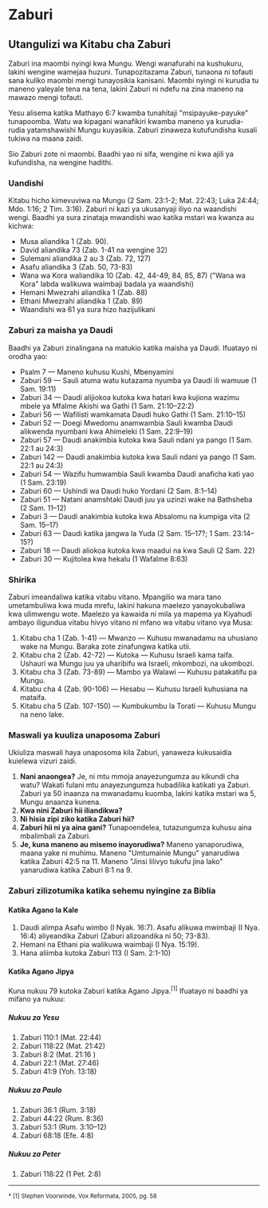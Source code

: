 # Zaburi

## Utangulizi wa Kitabu cha Zaburi

Zaburi ina maombi nyingi kwa Mungu. Wengi wanafurahi na kushukuru, lakini wengine wamejaa huzuni. Tunapozitazama Zaburi, tunaona ni tofauti sana kuliko maombi mengi tunayosikia kanisani. Maombi nyingi ni kurudia tu maneno yaleyale tena na tena, lakini Zaburi ni ndefu na zina maneno na mawazo mengi tofauti.

Yesu alisema katika Mathayo 6:7 kwamba tunahitaji "msipayuke-payuke" tunapoomba. Watu wa kipagani wanafikiri kwamba maneno ya kurudia-rudia yatamshawishi Mungu kuyasikia. Zaburi zinaweza kutufundisha kusali tukiwa na maana zaidi.

Sio Zaburi zote ni maombi. Baadhi yao ni sifa, wengine ni kwa ajili ya kufundisha, na wengine hadithi.

### Uandishi

Kitabu hicho kimevuviwa na Mungu (2 Sam. 23:1-2; Mat. 22:43; Luka 24:44; Mdo. 1:16; 2 Tim. 3:16). Zaburi ni kazi ya ukusanyaji iliyo na waandishi wengi. Baadhi ya sura zinataja mwandishi wao katika mstari wa kwanza au kichwa:

- Musa aliandika 1 (Zab. 90).
- David aliandika 73 (Zab. 1-41 na wengine 32)
- Sulemani aliandika 2 au 3 (Zab. 72, 127)
- Asafu aliandika 3 (Zab. 50, 73-83)
- Wana wa Kora waliandika 10 (Zab. 42, 44-49, 84, 85, 87) ("Wana wa Kora" labda walikuwa waimbaji badala ya waandishi)
- Hemani Mwezrahi aliandika 1 (Zab. 88)
- Ethani Mwezrahi aliandika 1 (Zab. 89)
- Waandishi wa 61 ya sura hizo hazijulikani

### Zaburi za maisha ya Daudi

Baadhi ya Zaburi zinalingana na matukio katika maisha ya Daudi. Ifuatayo ni orodha yao:

- Psalm 7 — Maneno kuhusu Kushi, Mbenyamini
- Zaburi 59 — Sauli atuma watu kutazama nyumba ya Daudi ili wamuue (1 Sam. 19:11)
- Zaburi 34 — Daudi alijiokoa kutoka kwa hatari kwa kujiona wazimu mbele ya Mfalme Akishi wa Gathi (1 Sam. 21:10–22:2)
- Zaburi 56 — Wafilisti wamkamata Daudi huko Gathi (1 Sam. 21:10–15)
- Zaburi 52 — Doegi Mwedomu anamwambia Sauli kwamba Daudi alikwenda nyumbani kwa Ahimeleki (1 Sam. 22:9–19)
- Zaburi 57 — Daudi anakimbia kutoka kwa Sauli ndani ya pango (1 Sam. 22:1 au 24:3)
- Zaburi 142 — Daudi anakimbia kutoka kwa Sauli ndani ya pango (1 Sam. 22:1 au 24:3)
- Zaburi 54 — Wazifu humwambia Sauli kwamba Daudi anaficha kati yao (1 Sam. 23:19)
- Zaburi 60 — Ushindi wa Daudi huko Yordani (2 Sam. 8:1–14)
- Zaburi 51 — Natani anamshtaki Daudi juu ya uzinzi wake na Bathsheba (2 Sam. 11–12)
- Zaburi 3 — Daudi anakimbia kutoka kwa Absalomu na kumpiga vita (2 Sam. 15–17)
- Zaburi 63 — Daudi katika jangwa la Yuda (2 Sam. 15–17?; 1 Sam. 23:14–15?)
- Zaburi 18 — Daudi aliokoa kutoka kwa maadui na kwa Sauli (2 Sam. 22)
- Zaburi 30 — Kujitolea kwa hekalu (1 Wafalme 8:63)

### Shirika

Zaburi imeandaliwa katika vitabu vitano. Mpangilio wa mara tano umetambuliwa kwa muda mrefu, lakini hakuna maelezo yanayokubaliwa kwa ulimwengu wote. Maelezo ya kawaida ni mila ya mapema ya Kiyahudi ambayo iligundua vitabu hivyo vitano ni mfano wa vitabu vitano vya Musa:

1. Kitabu cha 1 (Zab. 1-41) — Mwanzo — Kuhusu mwanadamu na uhusiano wake na Mungu. Baraka zote zinafungwa katika utii.
2. Kitabu cha 2 (Zab. 42-72) — Kutoka — Kuhusu Israeli kama taifa. Ushauri wa Mungu juu ya uharibifu wa Israeli, mkombozi, na ukombozi.
3. Kitabu cha 3 (Zab. 73-89) — Mambo ya Walawi — Kuhusu patakatifu pa Mungu.
4. Kitabu cha 4 (Zab. 90-106) — Hesabu — Kuhusu Israeli kuhusiana na mataifa.
5. Kitabu cha 5 (Zab. 107-150) — Kumbukumbu la Torati — Kuhusu Mungu na neno lake.

### Maswali ya kuuliza unaposoma Zaburi

Ukiuliza maswali haya unaposoma kila Zaburi, yanaweza kukusaidia kuielewa vizuri zaidi.

1. **Nani anaongea?** Je, ni mtu mmoja anayezungumza au kikundi cha watu? Wakati fulani mtu anayezungumza hubadilika katikati ya Zaburi. Zaburi ya 50 inaanza na mwanadamu kuomba, lakini katika mstari wa 5, Mungu anaanza kunena.
2. **Kwa nini Zaburi hii iliandikwa?**
3. **Ni hisia zipi ziko katika Zaburi hii?**
4. **Zaburi hii ni ya aina gani?** Tunapoendelea, tutazungumza kuhusu aina mbalimbali za Zaburi.
5. **Je, kuna maneno au misemo inayorudiwa?** Maneno yanaporudiwa, maana yake ni muhimu. Maneno "Umtumainie Mungu" yanarudiwa katika Zaburi 42:5 na 11. Maneno "Jinsi lilivyo tukufu jina lako" yanarudiwa katika Zaburi 8:1 na 9.

### Zaburi zilizotumika katika sehemu nyingine za Biblia

#### Katika Agano la Kale

1. Daudi alimpa Asafu wimbo (I Nyak. 16:7). Asafu alikuwa mwimbaji (I Nya. 16:4) aliyeandika Zaburi (Zaburi alizoandika ni 50; 73-83).
2. Hemani na Ethani pia walikuwa waimbaji (I Nya. 15:19).
3. Hana aliimba kutoka Zaburi 113 (I Sam. 2:1-10)

#### Katika Agano Jipya

Kuna nukuu 79 kutoka Zaburi katika Agano Jipya.<sup>[1]</sup> Ifuatayo ni baadhi ya mifano ya nukuu:

##### Nukuu za Yesu

1. Zaburi 110:1 (Mat. 22:44)
2. Zaburi 118:22 (Mat. 21:42)
3. Zaburi 8:2 (Mat. 21:16 )
4. Zaburi 22:1 (Mat. 27:46)
5. Zaburi 41:9 (Yoh. 13:18)

##### Nukuu za Paulo

1. Zaburi 36:1 (Rum. 3:18)
2. Zaburi 44:22 (Rum. 8:36)
3. Zaburi 53:1 (Rum. 3:10&ndash;12)
4. Zaburi 68:18 (Efe. 4:8)

##### Nukuu za Peter

1. Zaburi 118:22 (1 Pet. 2:8)

<hr/>

<small>
* [1] Stephen Voorwinde, Vox Reformata, 2005, pg. 58
</small>

